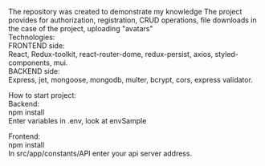 The repository was created to demonstrate my knowledge
The project provides for authorization, registration, CRUD operations, file downloads in the case of the project, uploading "avatars"</br>
Technologies:</br>
FRONTEND side:</br>
React, Redux-toolkit, react-router-dome, redux-persist, axios, styled-components, mui.</br>
BACKEND side: </br>
Express, jet, mongoose, mongodb, multer, bcrypt, cors, express validator.</br>

How to start project:</br>
Backend:</br>
npm install </br>
Enter variables in .env, look at envSample</br>

Frontend:</br>
npm install</br>
In src/app/constants/API enter your api server address.</br>

